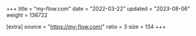+++
title = "my-flow.com"
date = "2022-03-22"
updated = "2023-08-06"
weight = 136722

[extra]
source = "https://my-flow.com/"
ratio = 3
size = 134
+++
